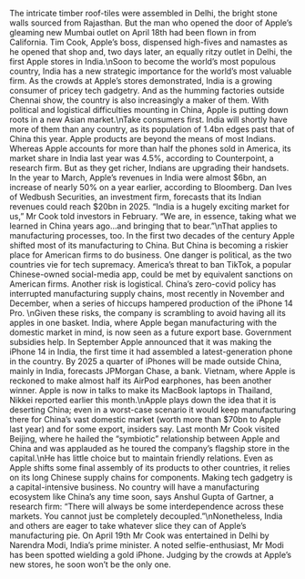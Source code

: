 The intricate timber roof-tiles were assembled in Delhi, the bright stone walls sourced from Rajasthan. But the man who opened the door of Apple’s gleaming new Mumbai outlet on April 18th had been flown in from California. Tim Cook, Apple’s boss, dispensed high-fives and namastes as he opened that shop and, two days later, an equally ritzy outlet in Delhi, the first Apple stores in India.\nSoon to become the world’s most populous country,  India has a new strategic importance for the world’s most valuable firm. As the crowds at Apple’s stores demonstrated, India is a growing consumer of pricey tech gadgetry. And as the humming factories outside Chennai show, the country is also increasingly a maker of them. With political and logistical difficulties mounting in China, Apple is putting down roots in a new Asian market.\nTake consumers first. India will shortly have more of them than any country, as its population of 1.4bn edges past that of China this year. Apple products are beyond the means of most Indians. Whereas Apple accounts for more than half the phones sold in America, its market share in India last year was 4.5%, according to Counterpoint, a research firm. But as they get richer, Indians are upgrading their handsets. In the year to March, Apple’s revenues in India were almost $6bn, an increase of nearly 50% on a year earlier, according to Bloomberg. Dan Ives of Wedbush Securities, an investment firm, forecasts that its Indian revenues could reach $20bn in 2025. “India is a hugely exciting market for us,” Mr Cook told investors in February. “We are, in essence, taking what we learned in China years ago…and bringing that to bear.”\nThat applies to manufacturing processes, too. In the first two decades of the century Apple shifted most of its manufacturing to China. But China is becoming a riskier place for American firms to do business. One danger is political, as the two countries vie for tech supremacy. America’s threat to ban TikTok, a popular Chinese-owned social-media app, could be met by equivalent sanctions on American firms. Another risk is logistical. China’s zero-covid policy has interrupted manufacturing supply chains, most recently in November and December, when a series of hiccups hampered production of the iPhone 14 Pro. \nGiven these risks, the company is scrambling to avoid having all its apples in one basket. India, where Apple began manufacturing with the domestic market in mind, is now seen as a future export base. Government subsidies help. In September Apple announced that it was making the iPhone 14 in India, the first time it had assembled a latest-generation phone in the country. By 2025 a quarter of iPhones will be made outside China, mainly in India, forecasts JPMorgan Chase, a bank. Vietnam, where Apple is reckoned to make almost half its AirPod earphones, has been another winner. Apple is now in talks to make its MacBook laptops in Thailand, Nikkei reported earlier this month.\nApple plays down the idea that it is deserting China; even in a worst-case scenario it would keep manufacturing there for China’s vast domestic market (worth more than $70bn to Apple last year) and for some export, insiders say. Last month Mr Cook visited Beijing, where he hailed the “symbiotic” relationship between Apple and China and was applauded as he toured the company’s flagship store in the capital.\nHe has little choice but to maintain friendly relations. Even as Apple shifts some final assembly of its products to other countries, it relies on its long Chinese supply chains for components. Making tech gadgetry is a capital-intensive business. No country will have a manufacturing ecosystem like China’s any time soon, says Anshul Gupta of Gartner, a research firm: “There will always be some interdependence across these markets. You cannot just be completely decoupled.”\nNonetheless, India and others are eager to take whatever slice they can of Apple’s manufacturing pie. On April 19th Mr Cook was entertained in Delhi by Narendra Modi, India’s prime minister. A noted selfie-enthusiast, Mr Modi has been spotted wielding a gold iPhone. Judging by the crowds at Apple’s new stores, he soon won’t be the only one.